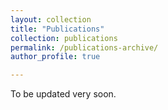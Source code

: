 ```yaml
---
layout: collection
title: "Publications"
collection: publications
permalink: /publications-archive/
author_profile: true

---
```


To be updated very soon.
